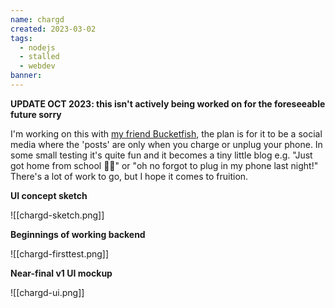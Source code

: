 ```yaml
---
name: chargd
created: 2023-03-02
tags:
  - nodejs
  - stalled
  - webdev
banner:
---
```

**UPDATE OCT 2023: this isn't actively being worked on for the foreseeable future sorry**

I'm working on this with [my friend Bucketfish](https://bucketfish.me/), the plan is for it to be a social media where the 'posts' are only when you charge or unplug your phone. In some small testing it's quite fun and it becomes a tiny little blog e.g. "Just got home from school 😮‍💨" or "oh no forgot to plug in my phone last night!" There's a lot of work to go, but I hope it comes to fruition.


**UI concept sketch**

![[chargd-sketch.png]]

**Beginnings of working backend**

![[chargd-firsttest.png]]

**Near-final v1 UI mockup**

![[chargd-ui.png]]
